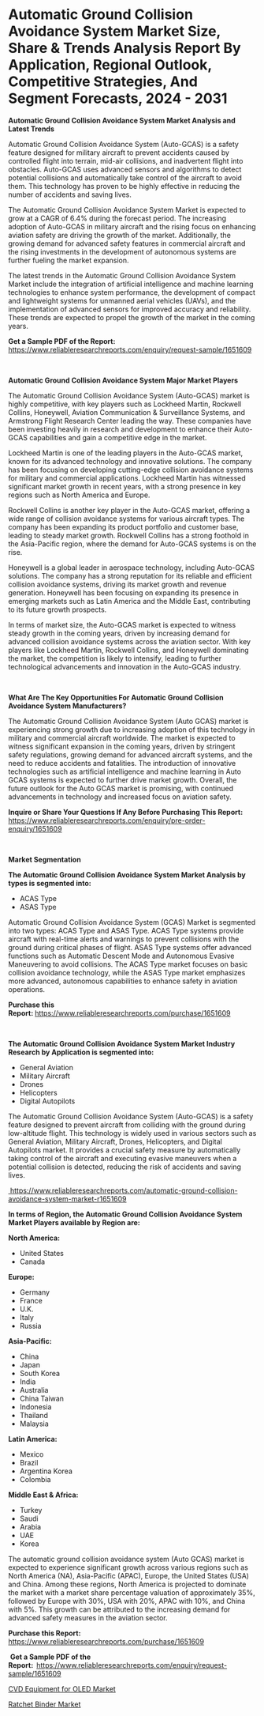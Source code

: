 <p><h1>Automatic Ground Collision Avoidance System Market Size, Share & Trends Analysis Report By Application, Regional Outlook, Competitive Strategies, And Segment Forecasts, 2024 - 2031</h1></p><p><strong>Automatic Ground Collision Avoidance System Market Analysis and Latest Trends</strong></p>
<p><p>Automatic Ground Collision Avoidance System (Auto-GCAS) is a safety feature designed for military aircraft to prevent accidents caused by controlled flight into terrain, mid-air collisions, and inadvertent flight into obstacles. Auto-GCAS uses advanced sensors and algorithms to detect potential collisions and automatically take control of the aircraft to avoid them. This technology has proven to be highly effective in reducing the number of accidents and saving lives.</p><p>The Automatic Ground Collision Avoidance System Market is expected to grow at a CAGR of 6.4% during the forecast period. The increasing adoption of Auto-GCAS in military aircraft and the rising focus on enhancing aviation safety are driving the growth of the market. Additionally, the growing demand for advanced safety features in commercial aircraft and the rising investments in the development of autonomous systems are further fueling the market expansion.</p><p>The latest trends in the Automatic Ground Collision Avoidance System Market include the integration of artificial intelligence and machine learning technologies to enhance system performance, the development of compact and lightweight systems for unmanned aerial vehicles (UAVs), and the implementation of advanced sensors for improved accuracy and reliability. These trends are expected to propel the growth of the market in the coming years.</p></p>
<p><strong>Get a Sample PDF of the Report:&nbsp;</strong> <a href="https://www.reliableresearchreports.com/enquiry/request-sample/1651609">https://www.reliableresearchreports.com/enquiry/request-sample/1651609</a></p>
<p>&nbsp;</p>
<p><strong>Automatic Ground Collision Avoidance System Major Market Players</strong></p>
<p><p>The Automatic Ground Collision Avoidance System (Auto-GCAS) market is highly competitive, with key players such as Lockheed Martin, Rockwell Collins, Honeywell, Aviation Communication & Surveillance Systems, and Armstrong Flight Research Center leading the way. These companies have been investing heavily in research and development to enhance their Auto-GCAS capabilities and gain a competitive edge in the market.</p><p>Lockheed Martin is one of the leading players in the Auto-GCAS market, known for its advanced technology and innovative solutions. The company has been focusing on developing cutting-edge collision avoidance systems for military and commercial applications. Lockheed Martin has witnessed significant market growth in recent years, with a strong presence in key regions such as North America and Europe.</p><p>Rockwell Collins is another key player in the Auto-GCAS market, offering a wide range of collision avoidance systems for various aircraft types. The company has been expanding its product portfolio and customer base, leading to steady market growth. Rockwell Collins has a strong foothold in the Asia-Pacific region, where the demand for Auto-GCAS systems is on the rise.</p><p>Honeywell is a global leader in aerospace technology, including Auto-GCAS solutions. The company has a strong reputation for its reliable and efficient collision avoidance systems, driving its market growth and revenue generation. Honeywell has been focusing on expanding its presence in emerging markets such as Latin America and the Middle East, contributing to its future growth prospects.</p><p>In terms of market size, the Auto-GCAS market is expected to witness steady growth in the coming years, driven by increasing demand for advanced collision avoidance systems across the aviation sector. With key players like Lockheed Martin, Rockwell Collins, and Honeywell dominating the market, the competition is likely to intensify, leading to further technological advancements and innovation in the Auto-GCAS industry.</p></p>
<p>&nbsp;</p>
<p><strong>What Are The Key Opportunities For Automatic Ground Collision Avoidance System Manufacturers?</strong></p>
<p><p>The Automatic Ground Collision Avoidance System (Auto GCAS) market is experiencing strong growth due to increasing adoption of this technology in military and commercial aircraft worldwide. The market is expected to witness significant expansion in the coming years, driven by stringent safety regulations, growing demand for advanced aircraft systems, and the need to reduce accidents and fatalities. The introduction of innovative technologies such as artificial intelligence and machine learning in Auto GCAS systems is expected to further drive market growth. Overall, the future outlook for the Auto GCAS market is promising, with continued advancements in technology and increased focus on aviation safety.</p></p>
<p><strong>Inquire or Share Your Questions If Any Before Purchasing This Report:</strong> <a href="https://www.reliableresearchreports.com/enquiry/pre-order-enquiry/1651609">https://www.reliableresearchreports.com/enquiry/pre-order-enquiry/1651609</a></p>
<p>&nbsp;</p>
<p><strong>Market Segmentation</strong></p>
<p><strong>The Automatic Ground Collision Avoidance System Market Analysis by types is segmented into:</strong></p>
<p><ul><li>ACAS Type</li><li>ASAS Type</li></ul></p>
<p><p>Automatic Ground Collision Avoidance System (GCAS) Market is segmented into two types: ACAS Type and ASAS Type. ACAS Type systems provide aircraft with real-time alerts and warnings to prevent collisions with the ground during critical phases of flight. ASAS Type systems offer advanced functions such as Automatic Descent Mode and Autonomous Evasive Maneuvering to avoid collisions. The ACAS Type market focuses on basic collision avoidance technology, while the ASAS Type market emphasizes more advanced, autonomous capabilities to enhance safety in aviation operations.</p></p>
<p><strong>Purchase this Report:&nbsp;</strong><a href="https://www.reliableresearchreports.com/purchase/1651609">https://www.reliableresearchreports.com/purchase/1651609</a></p>
<p>&nbsp;</p>
<p><strong>The Automatic Ground Collision Avoidance System Market Industry Research by Application is segmented into:</strong></p>
<p><ul><li>General Aviation</li><li>Military Aircraft</li><li>Drones</li><li>Helicopters</li><li>Digital Autopilots</li></ul></p>
<p><p>The Automatic Ground Collision Avoidance System (Auto-GCAS) is a safety feature designed to prevent aircraft from colliding with the ground during low-altitude flight. This technology is widely used in various sectors such as General Aviation, Military Aircraft, Drones, Helicopters, and Digital Autopilots market. It provides a crucial safety measure by automatically taking control of the aircraft and executing evasive maneuvers when a potential collision is detected, reducing the risk of accidents and saving lives.</p></p>
<p><a href="https://www.reliableresearchreports.com/automatic-ground-collision-avoidance-system-market-r1651609">&nbsp;https://www.reliableresearchreports.com/automatic-ground-collision-avoidance-system-market-r1651609</a></p>
<p><strong>In terms of Region, the Automatic Ground Collision Avoidance System Market Players available by Region are:</strong></p>
<p>
    <p> <strong> North America: </strong>
        <ul>
            <li>United States</li>
            <li>Canada</li>
        </ul>
        </p> 
    <p> <strong> Europe: </strong>
        <ul>
            <li>Germany</li>
            <li>France</li>
            <li>U.K.</li>
            <li>Italy</li>
            <li>Russia</li>
        </ul>
        </p> 
    <p> <strong> Asia-Pacific: </strong>
        <ul>
            <li>China</li>
            <li>Japan</li>
            <li>South Korea</li>
            <li>India</li>
            <li>Australia</li>
            <li>China Taiwan</li>
            <li>Indonesia</li>
            <li>Thailand</li>
            <li>Malaysia</li>
        </ul>
        </p> 
    <p> <strong> Latin America: </strong>
        <ul>
            <li>Mexico</li>
            <li>Brazil</li>
            <li>Argentina Korea</li>
            <li>Colombia</li>
        </ul>
        </p> 
    <p> <strong> Middle East & Africa: </strong>
        <ul>
            <li>Turkey</li>
            <li>Saudi</li>
            <li>Arabia</li>
            <li>UAE</li>
            <li>Korea</li>
        </ul>
    </p>
    </p>
<p><p>The automatic ground collision avoidance system (Auto GCAS) market is expected to experience significant growth across various regions such as North America (NA), Asia-Pacific (APAC), Europe, the United States (USA) and China. Among these regions, North America is projected to dominate the market with a market share percentage valuation of approximately 35%, followed by Europe with 30%, USA with 20%, APAC with 10%, and China with 5%. This growth can be attributed to the increasing demand for advanced safety measures in the aviation sector.</p></p>
<p><strong>Purchase this Report: </strong><a href="https://www.reliableresearchreports.com/purchase/1651609">https://www.reliableresearchreports.com/purchase/1651609</a></p>
<p>&nbsp;<strong>Get a Sample PDF of the Report:&nbsp;&nbsp;</strong><a href="https://www.reliableresearchreports.com/enquiry/request-sample/1651609">https://www.reliableresearchreports.com/enquiry/request-sample/1651609</a></p>
<p><strong></strong></p>
<p><p><a href="https://acidic-farm-354.notion.site/CVD-Equipment-for-OLED-Market-Size-Reveals-the-Best-Marketing-Channels-In-Global-Industry-e86f5234ec61418295c6e58c17a84845">CVD Equipment for OLED Market</a></p><p><a href="https://github.com/pizolina/Market-Research-Report-List-4/blob/main/ratchet-binder-market.md">Ratchet Binder Market</a></p></p>